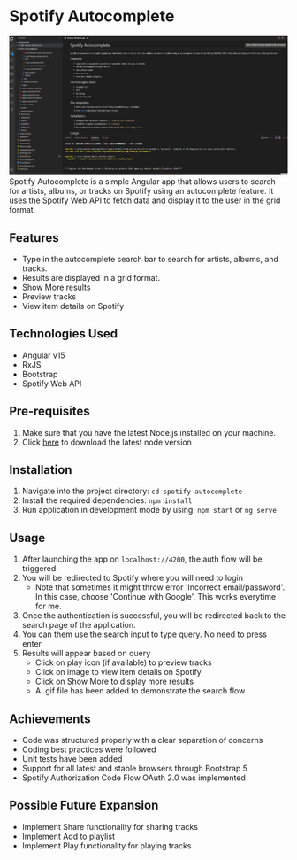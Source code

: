 # Spotify Autocomplete
![Search Flow](src/assets/SpotifyAutocompleteSearchFlow.gif)
Spotify Autocomplete is a simple Angular app that allows users to search for artists, albums, or tracks on Spotify using an autocomplete feature.
It uses the Spotify Web API to fetch data and display it to the user in the grid format.

## Features
- Type in the autocomplete search bar to search for artists, albums, and tracks.
- Results are displayed in a grid format.
- Show More results
- Preview tracks
- View item details on Spotify

## Technologies Used
- Angular v15
- RxJS
- Bootstrap
- Spotify Web API

## Pre-requisites
1. Make sure that you have the latest Node.js installed on your machine.
2. Click [here](https://nodejs.org/en/download/) to download the latest node version

## Installation
1. Navigate into the project directory: `cd spotify-autocomplete`
2. Install the required dependencies: `npm install`
3. Run application in development mode by using: `npm start` or `ng serve`

## Usage
1. After launching the app on `localhost://4200`, the auth flow will be triggered.
2. You will be redirected to Spotify where you will need to login
    - Note that sometimes it might throw error 'Incorrect email/password'. In this case, choose 'Continue with Google'. This works everytime for me.
3. Once the authentication is successful, you will be redirected back to the search page of the application.
4. You can them use the search input to type query. No need to press enter
5. Results will appear based on query
    - Click on play icon (if available) to preview tracks
    - Click on image to view item details on Spotify
    - Click on Show More to display more results
    - A .gif file has been added to demonstrate the search flow

## Achievements
- Code was structured properly with a clear separation of concerns
- Coding best practices were followed
- Unit tests have been added
- Support for all latest and stable browsers through Bootstrap 5
- Spotify Authorization Code Flow OAuth 2.0 was implemented

## Possible Future Expansion
- Implement Share functionality for sharing tracks
- Implement Add to playlist
- Implement Play functionality for playing tracks

